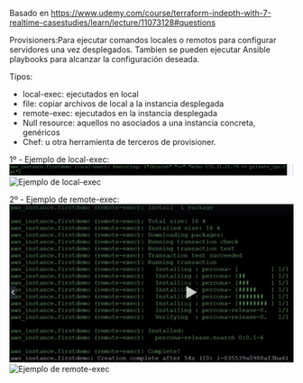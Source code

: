 Basado en https://www.udemy.com/course/terraform-indepth-with-7-realtime-casestudies/learn/lecture/11073128#questions

Provisioners:Para ejecutar comandos locales o remotos para configurar servidores una vez desplegados. Tambien se pueden ejecutar Ansible playbooks para alcanzar la configuración deseada.

Tipos:
- local-exec: ejecutados en local
- file: copiar archivos de local a la instancia desplegada
- remote-exec: ejecutados en la instancia desplegada
- Null resource: aquellos no asociados a una instancia concreta, genéricos
- Chef: u otra herramienta de terceros de provisioner.

1º - Ejemplo de local-exec:<br>
<img src="ejemplo_local-exec.JPG">
![Ejemplo de local-exec](https://github.com/sergioalegre/Terraform/tree/master/Curso_Udemy_2020/12%20-%20Provisioners/ejemplo_local-exec.JPG?raw=true)

2º - Ejemplo de remote-exec:<br>
<img src="ejemplo_remote-exec.JPG">
![Ejemplo de remote-exec](https://github.com/sergioalegre/Terraform/tree/master/Curso_Udemy_2020/12%20-%20Provisioners/ejemplo_remote-exec.JPG?raw=true)
